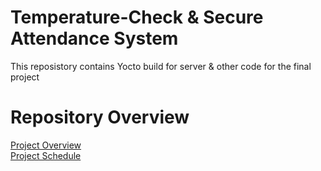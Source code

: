 # Temperature-Check & Secure Attendance System 
This reposistory contains Yocto build for server & other code for the final project 

# Repository Overview 
[Project Overview](https://github.com/cu-ecen-aeld/final-project-chth2844/wiki/Project-Overview)\
[Project Schedule](https://github.com/cu-ecen-aeld/final-project-chth2844/wiki/Project-Schedule)
